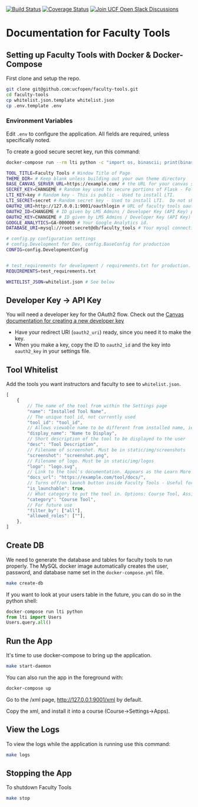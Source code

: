 [![Build Status](https://travis-ci.org/ucfopen/faculty-tools.svg?branch=master)](https://travis-ci.org/ucfopen/faculty-tools)
[![Coverage Status](https://coveralls.io/repos/github/ucfopen/faculty-tools/badge.svg?branch=master)](https://coveralls.io/github/ucfopen/faculty-tools?branch=master)
[![Join UCF Open Slack Discussions](https://ucf-open-slackin.herokuapp.com/badge.svg)](https://ucf-open-slackin.herokuapp.com/)

# Documentation for Faculty Tools

## Setting up Faculty Tools with Docker & Docker-Compose

First clone and setup the repo.

```sh
git clone git@github.com:ucfopen/faculty-tools.git
cd faculty-tools
cp whitelist.json.template whitelist.json
cp .env.template .env
```

### Environment Variables

Edit `.env` to configure the application. All fields are required,
unless specifically noted.

To create a good secure secret key, run this command:

```sh
docker-compose run --rm lti python -c "import os, binascii; print(binascii.b2a_base64(os.urandom(24)).decode('ascii'))"
```

```sh
TOOL_TITLE=Faculty Tools # Window Title of Page
THEME_DIR= # Keep blank unless building out your own theme directory
BASE_CANVAS_SERVER_URL=https://example.com/ # the URL for your canvas server
SECRET_KEY=CHANGEME # Random key used to secure portions of Flask - Follow instructions above
LTI_KEY=key # Random key - This is public - Used to install LTI.
LTI_SECRET=secret # Random secret key - Used to install LTI.  Do not share!
OAUTH2_URI=http://127.0.0.1:9001/oauthlogin # URL of faculty tools oauthlogin page
OAUTH2_ID=CHANGEME # ID given by LMS Admins / Developer Key (API Key) page in Canvas
OAUTH2_KEY=CHANGEME # ID given by LMS Admins / Developer Key (API Key) page in Canvas
GOOGLE_ANALYTICS=GA-000000 # Your Google Analytics id.
DATABASE_URI=mysql://root:secret@db/faculty_tools # Your mysql connection string.

# config.py configuration settings
# config.Development for Dev, config.BaseConfig for production
CONFIG=config.DevelopmentConfig


# test_requirements for development / requirements.txt for production.
REQUIREMENTS=test_requirements.txt

WHITELIST_JSON=whitelist.json # See below

```

## Developer Key -> API Key

You will need a developer key for the OAuth2 flow. Check out the [Canvas
documentation for creating a new developer key](https://community.canvaslms.com/docs/DOC-12657-4214441833)

- Have your redirect URI (`oauth2_uri`) ready, since you need it to make
  the key.
- When you make a key, copy the ID to `oauth2_id` and the key into `oauth2_key`
  in your settings file.

## Tool Whitelist

Add the tools you want instructors and faculty to see to `whitelist.json`.

```js
[
    {
        // The name of the tool from within the Settings page
        "name": "Installed Tool Name",
        // The unique tool id, not currently used
        "tool_id": "tool_id",
        // Allows viewable name to be different from installed name, ie: Attendance vs. RollCall
        "display_name": "Name to Display",
        // Short description of the tool to be displayed to the user
        "desc": "Tool Description",
        // Filename of screenshot. Must be in static/img/screenshots
        "screenshot": "screenshot.png",
        // Filename of logo. Must be in static/img/logos
        "logo": "logo.svg",
        // Link to the tool's documentation. Appears as the Learn More button
        "docs_url": "https://example.com/tool/docs/",
        // Turns off/on launch button inside Faculty Tools - Useful for docs
        "is_launchable": true,
        // What category to put the tool in. Options: Course Tool, Assignment Editor, Rich Content Editor
        "category": "Course Tool",
        // For future use
        "filter_by": ["all"],
        "allowed_roles": [""],
    },
]
```

## Create DB

We need to generate the database and tables for faculty tools to run properly.
The MySQL docker image automatically creates the user, password, and database
name set in the `docker-compose.yml` file.

```sh
make create-db
```

If you want to look at your users table in the future, you can do so in the
python shell:

```python
docker-compose run lti python
from lti import Users
Users.query.all()
```

## Run the App

It's time to use docker-compose to bring up the application.

```sh
make start-daemon
```

You can also run the app in the foreground with:

```sh
docker-compose up
```

Go to the /xml page, <http://127.0.0.1:9001/xml> by default.

Copy the xml, and install it into a course (Course->Settings->Apps).

## View the Logs

To view the logs while the application is running use this command:

```sh
make logs
```

## Stopping the App

To shutdown Faculty Tools

```sh
make stop
```
